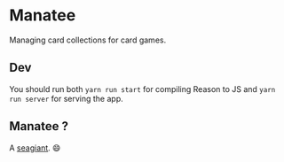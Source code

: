 # Manatee

Managing card collections for card games.

## Dev

You should run both `yarn run start` for compiling Reason to JS and `yarn run server` for serving the app.

## Manatee ?

A [seagiant](https://en.wikipedia.org/wiki/West_Indian_manatee). :smile: